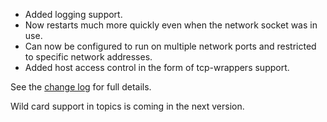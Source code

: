 <!--
.. title: Version 0.3 released
.. slug: version-0-3-released
.. date: 2009-12-17 10:52:55
.. tags: Releases
.. category:
.. link:
.. description:
.. type: text
-->

 * Added logging support.
 * Now restarts much more quickly even when the network socket was in use.
 * Can now be configured to run on multiple network ports and restricted to
   specific network addresses.
 * Added host access control in the form of tcp-wrappers support.

See the [change log](/ChangeLog.txt) for full details.

Wild card support in topics is coming in the next version.
